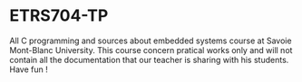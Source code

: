 # ETRS704-TP
All C programming and sources about embedded systems course at Savoie Mont-Blanc University.
This course concern pratical works only and will not contain all the documentation that our teacher is sharing with his students. 
Have fun !
